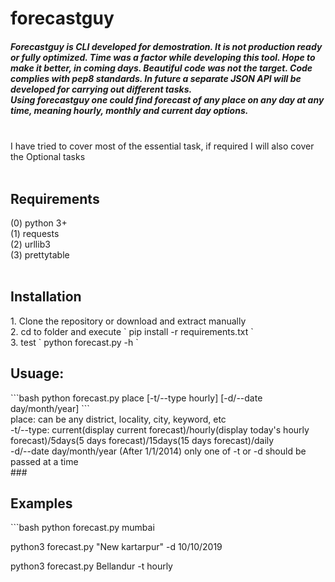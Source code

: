 # forecastguy
<h5>Forecastguy is CLI developed for demostration. It is not production ready or fully optimized. Time was a factor while developing this tool. Hope to make it better, in coming days. Beautiful code was not the target. Code complies with pep8 standards. In future a separate JSON API will be developed for carrying out different tasks.<br>
Using forecastguy one could find forecast of any place on any day at any time, meaning hourly, monthly and current day options.</h5>
<br>I have tried to cover most of the essential task, if required I will also cover the Optional tasks<br>
<br>
<h2> Requirements</h2>
(0) python 3+ <br>
(1) requests <br>
(2) urllib3  <br>
(3) prettytable  <br>
<br>

<h2>Installation</h2>
1. Clone the repository or download and extract manually <br>
2. cd to folder and execute ` pip install -r requirements.txt ` <br>
3. test ` python forecast.py -h ` 
<br>
<h2>Usuage: </h2>
```bash
python forecast.py place [-t/--type hourly] [-d/--date day/month/year]
```<br>
place: can be any district, locality, city, keyword, etc <br>
-t/--type: current(display current forecast)/hourly(display today's hourly forecast)/5days(5 days forecast)/15days(15 days forecast)/daily<br>
-d/--date day/month/year (After 1/1/2014)
<h8>only one of -t or -d should be passed at a time<h8><br>
###<h2> Examples </h2>
```bash
python forecast.py mumbai

python3 forecast.py "New kartarpur" -d 10/10/2019 

python3 forecast.py Bellandur -t hourly
```
